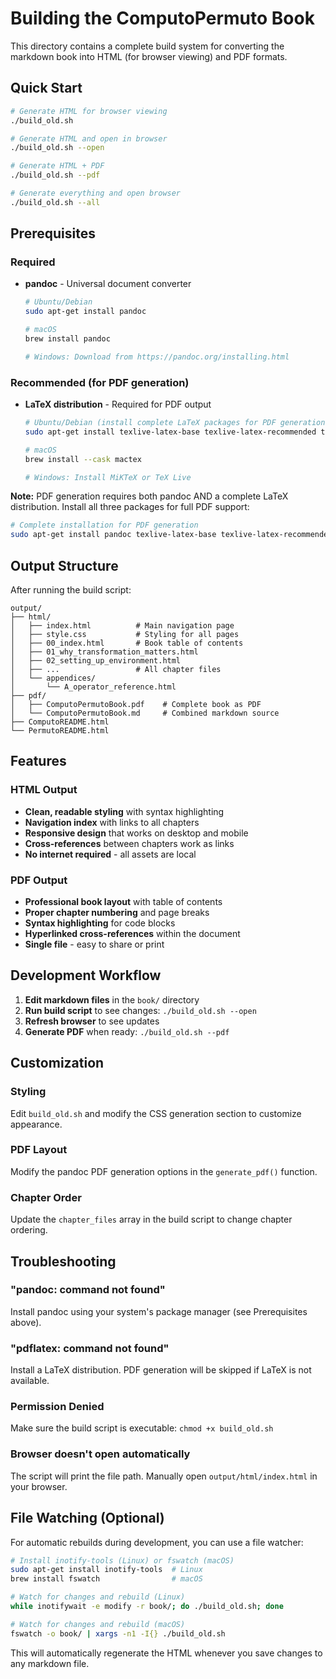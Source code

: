 # Building the ComputoPermuto Book

This directory contains a complete build system for converting the markdown book into HTML (for browser viewing) and PDF formats.

## Quick Start

```bash
# Generate HTML for browser viewing
./build_old.sh

# Generate HTML and open in browser
./build_old.sh --open

# Generate HTML + PDF
./build_old.sh --pdf

# Generate everything and open browser
./build_old.sh --all
```

## Prerequisites

### Required
- **pandoc** - Universal document converter
  ```bash
  # Ubuntu/Debian
  sudo apt-get install pandoc
  
  # macOS
  brew install pandoc
  
  # Windows: Download from https://pandoc.org/installing.html
  ```

### Recommended (for PDF generation)
- **LaTeX distribution** - Required for PDF output
  ```bash
  # Ubuntu/Debian (install complete LaTeX packages for PDF generation)
  sudo apt-get install texlive-latex-base texlive-latex-recommended texlive-latex-extra
  
  # macOS
  brew install --cask mactex
  
  # Windows: Install MiKTeX or TeX Live
  ```
  
**Note:** PDF generation requires both pandoc AND a complete LaTeX distribution. Install all three packages for full PDF support:

```bash
# Complete installation for PDF generation
sudo apt-get install pandoc texlive-latex-base texlive-latex-recommended texlive-latex-extra
```

## Output Structure

After running the build script:

```
output/
├── html/
│   ├── index.html          # Main navigation page
│   ├── style.css           # Styling for all pages
│   ├── 00_index.html       # Book table of contents
│   ├── 01_why_transformation_matters.html
│   ├── 02_setting_up_environment.html
│   ├── ...                 # All chapter files
│   └── appendices/
│       └── A_operator_reference.html
├── pdf/
│   ├── ComputoPermutoBook.pdf    # Complete book as PDF
│   └── ComputoPermutoBook.md     # Combined markdown source
├── ComputoREADME.html
└── PermutoREADME.html
```

## Features

### HTML Output
- **Clean, readable styling** with syntax highlighting
- **Navigation index** with links to all chapters
- **Responsive design** that works on desktop and mobile
- **Cross-references** between chapters work as links
- **No internet required** - all assets are local

### PDF Output
- **Professional book layout** with table of contents
- **Proper chapter numbering** and page breaks
- **Syntax highlighting** for code blocks
- **Hyperlinked cross-references** within the document
- **Single file** - easy to share or print

## Development Workflow

1. **Edit markdown files** in the `book/` directory
2. **Run build script** to see changes: `./build_old.sh --open`
3. **Refresh browser** to see updates
4. **Generate PDF** when ready: `./build_old.sh --pdf`

## Customization

### Styling
Edit `build_old.sh` and modify the CSS generation section to customize appearance.

### PDF Layout
Modify the pandoc PDF generation options in the `generate_pdf()` function.

### Chapter Order
Update the `chapter_files` array in the build script to change chapter ordering.

## Troubleshooting

### "pandoc: command not found"
Install pandoc using your system's package manager (see Prerequisites above).

### "pdflatex: command not found"
Install a LaTeX distribution. PDF generation will be skipped if LaTeX is not available.

### Permission Denied
Make sure the build script is executable: `chmod +x build_old.sh`

### Browser doesn't open automatically
The script will print the file path. Manually open `output/html/index.html` in your browser.

## File Watching (Optional)

For automatic rebuilds during development, you can use a file watcher:

```bash
# Install inotify-tools (Linux) or fswatch (macOS)
sudo apt-get install inotify-tools  # Linux
brew install fswatch                # macOS

# Watch for changes and rebuild (Linux)
while inotifywait -e modify -r book/; do ./build_old.sh; done

# Watch for changes and rebuild (macOS)
fswatch -o book/ | xargs -n1 -I{} ./build_old.sh
```

This will automatically regenerate the HTML whenever you save changes to any markdown file.
